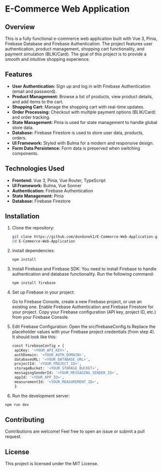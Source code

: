 # E-Commerce Web Application

## Overview
This is a fully functional e-commerce web application built with Vue 3, Pinia, Firebase Database and Firebase Authentication. The project features user authentication, product management, shopping cart functionality, and payment simulation (BLIK/Card). The goal of this project is to provide a smooth and intuitive shopping experience.

## Features
- **User Authentication:** Sign up and log in with Firebase Authentication (email and password).
- **Product Management:** Browse a list of products, view product details, and add items to the cart.
- **Shopping Cart:** Manage the shopping cart with real-time updates.
- **Order Processing:** Checkout with multiple payment options (BLIK/Card) and order tracking.
- **State Management:** Pinia is used for state management to handle global store data.
- **Database:** Firebase Firestore is used to store user data, products, orders.
- **UI Framework:** Styled with Bulma for a modern and responsive design.
- **Form Data Persistence:** Form data is preserved when switching components.

## Technologies Used
- **Frontend:** Vue 3, Pinia, Vue Router, TypeScript
- **UI Framework:** Bulma, Vue Sonner
- **Authentication:** Firebase Authentication
- **State Management:** Pinia
- **Database:** Firebase Firestore

## Installation
1. Clone the repository:
   ```sh
   git clone https://github.com/dundunek1/E-Commerce-Web-Application.git
   cd E-Commerce-Web-Application
   ```
2. Install dependencies:
   ```sh
   npm install
   ```
3. Install Firebase and Firebase SDK: You need to install Firebase to handle authentication and database functionality. Run the following command:
   ```sh
   npm install firebase
   ```
4. Set up Firebase in your project:

   Go to Firebase Console, create a new Firebase project, or use an existing one.
   Enable Firebase Authentication and Firebase Firestore for your project.
   Copy your Firebase configuration (API key, project ID, etc.) from your Firebase Console.

5. Edit Firebase Configuration:
   Open the src/firebaseConfig.ts
   Replace the placeholder values with your Firebase project credentials (from step 4). It should look like this:
   ```sh
   const firebaseConfig = {
    apiKey: '<YOUR_API_KEY>',
    authDomain: '<YOUR_AUTH_DOMAIN>',
    databaseURL: '<YOUR_DATABASE_URL>',
    projectId: '<YOUR_PROJECT_ID>',
    storageBucket: '<YOUR_STORAGE_BUCKET>',
    messagingSenderId: '<YOUR_MESSAGING_SENDER_ID>',
    appId: '<YOUR_APP_ID>',
    measurementId: '<YOUR_MEASUREMENT_ID>',
    }
   ```
  6. Run the development server:
   ```sh
   npm run dev
   ```
## Contributing
Contributions are welcome! Feel free to open an issue or submit a pull request.

## License
This project is licensed under the MIT License.
